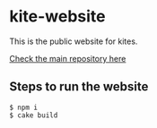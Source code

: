 kite-website
============

This is the public website for kites.

[Check the main repository here](https://github.com/koding/kite)

Steps to run the website
------------------------

```
$ npm i
$ cake build
```
